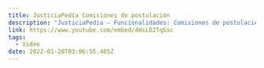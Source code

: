 ```yaml
---
title: JusticiaPedía Comisiones de postulación
description: "JusticiaPedía – Funcionalidades: Comisiones de postulación"
link: https://www.youtube.com/embed/4HsLO2TqSsc
tags:
  - Video
date: 2022-01-28T03:06:55.485Z
---
```

